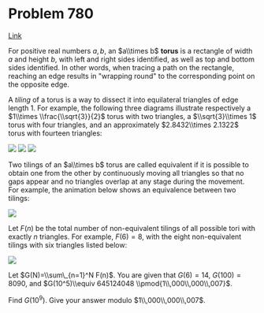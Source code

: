 # Problem 780

[Link](https://projecteuler.net/problem=780)

For positive real numbers $a,b$, an $a\\times b$ **torus** is a rectangle of width $a$ and height $b$, with left and right sides identified, as well as top and bottom sides identified. In other words, when tracing a path on the rectangle, reaching an edge results in "wrapping round" to the corresponding point on the opposite edge.

A *tiling* of a torus is a way to dissect it into equilateral triangles of edge length 1. For example, the following three diagrams illustrate respectively a $1\\times \\frac{\\sqrt{3}}{2}$ torus with two triangles, a $\\sqrt{3}\\times 1$ torus with four triangles, and an approximately $2.8432\\times 2.1322$ torus with fourteen triangles:

![](resources/images/0780_sample-small-1.png?1678992054) ![](resources/images/0780_sample-small-2.png?1678992054) ![](resources/images/0780_sample-small-3.png?1678992054) 

Two tilings of an $a\\times b$ torus are called equivalent if it is possible to obtain one from the other by continuously moving all triangles so that no gaps appear and no triangles overlap at any stage during the movement. For example, the animation below shows an equivalence between two tilings:

![](resources/images/0780_animation.gif?1678992057) 

Let $F(n)$ be the total number of non-equivalent tilings of all possible tori with exactly $n$ triangles. For example, $F(6)=8$, with the eight non-equivalent tilings with six triangles listed below:

![](resources/images/0780_t6-all.png?1678992054) 

Let $G(N)=\\sum\_{n=1}^N F(n)$. You are given that $G(6)=14$, $G(100)=8090$, and $G(10^5)\\equiv 645124048 \\pmod{1\\,000\\,000\\,007}$.

Find $G(10^9)$. Give your answer modulo $1\\,000\\,000\\,007$.
